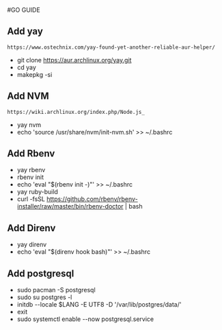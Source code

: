 #GO GUIDE


## Add yay

```https://www.ostechnix.com/yay-found-yet-another-reliable-aur-helper/```
- git clone https://aur.archlinux.org/yay.git
- cd yay
- makepkg -si

## Add NVM

```https://wiki.archlinux.org/index.php/Node.js_```
- yay nvm
- echo 'source /usr/share/nvm/init-nvm.sh' >> ~/.bashrc

## Add Rbenv
- yay rbenv
- rbenv init
- echo 'eval "$(rbenv init -)"' >> ~/.bashrc
- yay ruby-build
- curl -fsSL https://github.com/rbenv/rbenv-installer/raw/master/bin/rbenv-doctor | bash

## Add Direnv
- yay direnv
- echo 'eval "$(direnv hook bash)"' >> ~/.bashrc

## Add postgresql
- sudo pacman -S postgresql
- sudo su postgres -l
- initdb --locale $LANG -E UTF8 -D '/var/lib/postgres/data/'
- exit
- sudo systemctl enable --now postgresql.service

